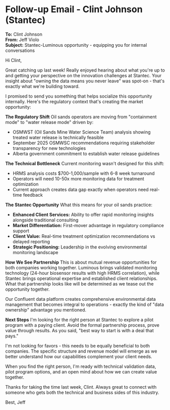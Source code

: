 # Follow-up Email - Clint Johnson (Stantec)

**To:** Clint Johnson  
**From:** Jeff Violo  
**Subject:** Stantec-Luminous opportunity - equipping you for internal conversations

Hi Clint,

Great catching up last week! Really enjoyed hearing about what you're up to and getting your perspective on the innovation challenges at Stantec. Your insight about "owning the data means you never leave" was spot-on - that's exactly what we're building toward.

I promised to send you something that helps socialize this opportunity internally. Here's the regulatory context that's creating the market opportunity:

**The Regulatory Shift**
Oil sands operators are moving from "containment mode" to "water release mode" driven by:
- OSMWST (Oil Sands Mine Water Science Team) analysis showing treated water release is technically feasible
- September 2025 OSMWSC recommendations requiring stakeholder transparency for new technologies  
- Alberta government commitment to establish water release guidelines

**The Technical Bottleneck**
Current monitoring wasn't designed for this shift:
- HRMS analysis costs $700-1,000/sample with 6-8 week turnaround
- Operators will need 10-50x more monitoring data for treatment optimization
- Current approach creates data gap exactly when operators need real-time feedback

**The Stantec Opportunity**
What this means for your oil sands practice:
- **Enhanced Client Services:** Ability to offer rapid monitoring insights alongside traditional consulting
- **Market Differentiation:** First-mover advantage in regulatory compliance support
- **Client Value:** Real-time treatment optimization recommendations vs delayed reporting
- **Strategic Positioning:** Leadership in the evolving environmental monitoring landscape

**How We See Partnership**
This is about mutual revenue opportunities for both companies working together. Luminous brings validated monitoring technology (24-hour biosensor results with high HRMS correlation), while Stantec brings operational expertise and established client relationships. What that partnership looks like will be determined as we tease out the opportunity together.

Our Confluent data platform creates comprehensive environmental data management that becomes integral to operations - exactly the kind of "data ownership" advantage you mentioned.

**Next Steps**
I'm looking for the right person at Stantec to explore a pilot program with a paying client. Avoid the formal partnership process, prove value through results. As you said, "best way to start is with a deal that pays."

I'm not looking for favors - this needs to be equally beneficial to both companies. The specific structure and revenue model will emerge as we better understand how our capabilities complement your client needs.

When you find the right person, I'm ready with technical validation data, pilot program options, and an open mind about how we can create value together.

Thanks for taking the time last week, Clint. Always great to connect with someone who gets both the technical and business sides of this industry.

Best,
Jeff